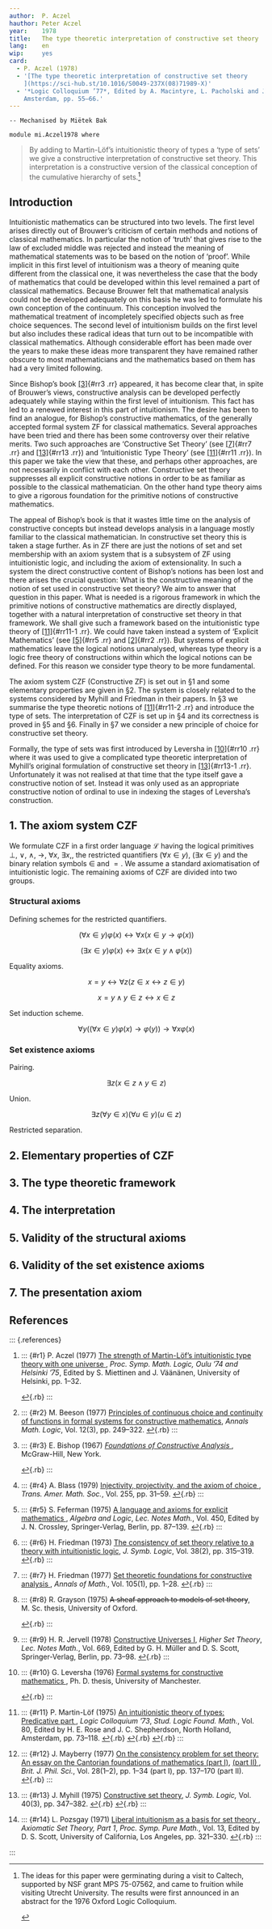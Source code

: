 ```yaml
---
author:  P. Aczel
hauthor: Peter Aczel
year:    1978
title:   The type theoretic interpretation of constructive set theory
lang:    en
wip:     yes
card:
  - P. Aczel (1978)
  - '[The type theoretic interpretation of constructive set theory
    ](https://sci-hub.st/10.1016/S0049-237X(08)71989-X)'
  - '*Logic Colloquium ’77*, Edited by A. Macintyre, L. Pacholski and J. Paris, North Holland,
    Amsterdam, pp. 55–66.'
---
```


```
-- Mechanised by Miëtek Bak

module mi.Aczel1978 where
```

> By adding to Martin-Löf’s intuitionistic theory of types a ‘type of sets’ we give a constructive
> interpretation of constructive set theory.  This interpretation is a constructive version of the
> classical conception of the cumulative hierarchy of sets.[^1]


## Introduction

Intuitionistic mathematics can be structured into two levels.  The first level arises directly out
of Brouwer’s criticism of certain methods and notions of classical mathematics.  In particular the
notion of ‘truth’ that gives rise to the law of excluded middle was rejected and instead the meaning
of mathematical statements was to be based on the notion of ‘proof’.  While implicit in this first
level of intuitionism was a theory of meaning quite different from the classical one, it was
nevertheless the case that the body of mathematics that could be developed within this level
remained a part of classical mathematics.  Because Brouwer felt that mathematical analysis could not
be developed adequately on this basis he was led to formulate his own conception of the continuum.
This conception involved the mathematical treatment of incompletely specified objects such as free
choice sequences.  The second level of intuitionism builds on the first level but also includes
these radical ideas that turn out to be incompatible with classical mathematics.  Although
considerable effort has been made over the years to make these ideas more transparent they have
remained rather obscure to most mathematicians and the mathematics based on them has had a very
limited following.

Since Bishop’s book [[3]](#r3){#rr3 .rr} appeared, it has become clear that, in spite of Brouwer’s
views, constructive analysis can be developed perfectly adequately while staying within the first
level of intuitionism.  This fact has led to a renewed interest in this part of intuitionism.  The
desire has been to find an analogue, for Bishop’s constructive mathematics, of the generally
accepted formal system $\text{ZF}$ for classical mathematics.  Several approaches have been tried
and there has been some controversy over their relative merits.  Two such approaches are
‘Constructive Set Theory’ (see [[7]](#r7){#rr7 .rr} and [[13]](#r13){#rr13 .rr}) and ‘Intuitionistic
Type Theory’ (see [[11]](#r11){#rr11 .rr}).  In this paper we take the view that these, and perhaps
other approaches, are not necessarily in conflict with each other.  Constructive set theory
suppresses all explicit constructive notions in order to be as familiar as possible to the classical
mathematician.  On the other hand type theory aims to give a rigorous foundation for the primitive
notions of constructive mathematics.

The appeal of Bishop’s book is that it wastes little time on the analysis of constructive concepts
but instead develops analysis in a language mostly familiar to the classical mathematician.  In
constructive set theory this is taken a stage further.  As in $\text{ZF}$ there are just the notions
of set and set membership with an axiom system that is a subsystem of $\text{ZF}$ using
intuitionistic logic, and including the axiom of extensionality.  In such a system the direct
constructive content of Bishop’s notions has been lost and there arises the crucial question:  What
is the constructive meaning of the notion of set used in constructive set theory?  We aim to answer
that question in this paper.  What is needed is a rigorous framework in which the primitive notions
of constructive mathematics are directly displayed, together with a natural interpretation of
constructive set theory in that framework.  We shall give such a framework based on the
intuitionistic type theory of [[11]](#r11){#rr11-1 .rr}.  We could have taken instead a system of
‘Explicit Mathematics’ (see [[5]](#r5){#rr5 .rr} and [[2]](#r2){#rr2 .rr}).  But systems of explicit
mathematics leave the logical notions unanalysed, whereas type theory is a logic free theory of
constructions within which the logical notions can be defined.  For this reason we consider type
theory to be more fundamental.

The axiom system $\text{CZF}$ (Constructive $\text{ZF}$) is set out in §1 and some elementary
properties are given in §2.  The system is closely related to the systems considered by Myhill and
Friedman in their papers.  In §3 we summarise the type theoretic notions of [[11]](#r11){#rr11-2
.rr} and introduce the type of sets.  The interpretation of $\text{CZF}$ is set up in §4 and its
correctness is proved in §5 and §6.  Finally in §7 we consider a new principle of choice for
constructive set theory.

Formally, the type of sets was first introduced by Leversha in [[10]](#r10){#rr10 .rr} where it was
used to give a complicated type theoretic interpretation of Myhill’s original formulation of
constructive set theory in [[13]](#r13){#rr13-1 .rr}.  Unfortunately it was not realised at that
time that the type itself gave a constructive notion of set.  Instead it was only used as an
appropriate constructive notion of ordinal to use in indexing the stages of Leversha’s construction.


## 1.  The axiom system $\text{CZF}$

We formulate $\text{CZF}$ in a first order language $\mathcal{L}$ having the logical primitives
$\bot,$ $∨,$ $∧,$ $→,$ $∀x,$ $∃x,$, the restricted quantifiers $(∀x∈y),$ $(∃x∈y)$ and the binary
relation symbols $∈$ and $=.$  We assume a standard axiomatisation of intuitionistic logic.  The
remaining axioms of $\text{CZF}$ are divided into two groups.

### Structural axioms

Defining schemes for the restricted quantifiers.

$$(∀x∈y)φ(x) ↔ ∀x(x∈y → φ(x))$$

$$(∃x∈y)φ(x) ↔ ∃x(x∈y ∧ φ(x))$$

Equality axioms.

$$x = y ↔ ∀z(z∈x ↔ z∈y)$$

$$x = y ∧ y∈z ↔ x∈z$$

Set induction scheme.

$$∀y ((∀x∈y)φ(x) → φ(y)) → ∀xφ(x)$$

### Set existence axioms

Pairing.

$$∃z(x∈z ∧ y∈z)$$

Union.

$$∃z(∀y∈x)(∀u∈y)(u∈z)$$

Restricted separation.


## 2.  Elementary properties of $\text{CZF}$


## 3.  The type theoretic framework


## 4.  The interpretation


## 5.  Validity of the structural axioms


## 6.  Validity of the set existence axioms


## 7.  The presentation axiom


## References

::: {.references}

1.   ::: {#r1}
     P. Aczel (1977) [The strength of Martin-Löf’s intuitionistic type theory with one universe
     ](https://jyu.finna.fi/Record/vaari.1584852),
     *Proc. Symp. Math. Logic, Oulu ’74 and Helsinki ’75*, Edited by S. Miettinen and J. Väänänen,
     University of Helsinki, pp. 1–32.
     <!-- TODO: document missing -->
     [↩](#rr1){.rb}
     :::

2.   ::: {#r2}
     M. Beeson (1977) [Principles of continuous choice and continuity of functions in formal systems
     for constructive mathematics](https://sci-hub.st/10.1016/S0003-4843(77)80003-X),
     *Annals Math. Logic*, Vol. 12(3), pp. 249–322.
     [↩](#rr2){.rb}
     :::

3.   ::: {#r3}
     E. Bishop (1967) *[Foundations of Constructive Analysis
     ](https://library.lol/main/D69762DE514CE40FAA389C6F178F66D4)*,
     McGraw-Hill, New York.
     <!-- TODO: DOI missing -->
     [↩](#rr3){.rb}
     :::

4.   ::: {#r4}
     A. Blass (1979) [Injectivity, projectivity, and the axiom of choice
     ](https://sci-hub.st/10.1090/S0002-9947-1979-0542870-6),
     *Trans. Amer. Math. Soc.*, Vol. 255, pp. 31–59.
     [↩](#rr4){.rb}
     :::

5.   ::: {#r5}
     S. Feferman (1975) [A language and axioms for explicit mathematics
     ](https://sci-hub.st/10.1007/BFb0062852),
     *Algebra and Logic*, *Lec. Notes Math.*, Vol. 450, Edited by J. N. Crossley, Springer-Verlag,
     Berlin, pp. 87–139.
     [↩](#rr5){.rb}
     :::

6.   ::: {#r6}
     H. Friedman (1973) [The consistency of set theory relative to a theory with intuitionistic
     logic](https://sci-hub.st/10.2307/2272068),
     *J. Symb. Logic*, Vol. 38(2), pp. 315–319.
     [↩](#rr6){.rb}
     :::

7.   ::: {#r7}
     H. Friedman (1977) [Set theoretic foundations for constructive analysis
     ](https://sci-hub.st/10.2307/1971023),
     *Annals of Math.*, Vol. 105(1), pp. 1–28.
     [↩](#rr7){.rb}
     :::

8.   ::: {#r8}
     R. Grayson (1975) ~~A sheaf approach to models of set theory~~,
     M. Sc. thesis, University of Oxford.
     <!-- TODO: document missing -->
     [↩](#rr8){.rb}
     :::

9.   ::: {#r9}
     H. R. Jervell (1978) [Constructive Universes I](https://sci-hub.st/10.1007/BFb0103103),
     *Higher Set Theory*, *Lec. Notes Math.*, Vol. 669, Edited by G. H. Müller and D. S. Scott,
     Springer-Verlag, Berlin, pp. 73–98.
     [↩](#rr9){.rb}
     :::

10.  ::: {#r10}
     G. Leversha (1976) [Formal systems for constructive mathematics
     ](https://solo.bodleian.ox.ac.uk/permalink/44OXF_INST/ao2p7t/cdi_proquest_journals_301376483),
     Ph. D. thesis, University of Manchester.
     <!-- TODO: document missing -->
     [↩](#rr10){.rb}
     :::

11.  ::: {#r11}
     P. Martin-Löf (1975) [An intuitionistic theory of types: Predicative part
     ](https://sci-hub.st/10.1016/S0049-237X(08)71945-1), *Logic Colloquium ’73*, *Stud. Logic
     Found. Math.*, Vol. 80, Edited by H. E. Rose and J. C. Shepherdson, North Holland, Amsterdam,
     pp. 73–118.
     [↩](#rr11){.rb}
     [↩](#rr11-1){.rb}
     [↩](#rr11-2){.rb}
     :::

12.  ::: {#r12}
     J. Mayberry (1977) [On the consistency problem for set theory: An essay on the Cantorian
     foundations of mathematics (part I)](https://sci-hub.st/10.1093/bjps/28.1.1), [(part II)
     ](https://sci-hub.st/10.1093/bjps/28.2.137), *Brit. J. Phil. Sci.*, Vol. 28(1–2), pp. 1–34
     (part I), pp. 137–170 (part II).
     [↩](#rr12){.rb}
     :::

13.  ::: {#r13}
     J. Myhill (1975) [Constructive set theory](https://sci-hub.st/10.2307/2272159),
     *J. Symb. Logic,* Vol. 40(3), pp. 347–382.
     [↩](#rr13){.rb}
     [↩](#rr13-1){.rb}
     :::

14.  ::: {#r14}
     L. Pozsgay (1971) [Liberal intuitionism as a basis for set theory
     ](https://library.lol/main/5F885CC6CC2FA1B1EB7BC55FC69098F1),
     *Axiomatic Set Theory, Part 1*, *Proc. Symp. Pure Math.*, Vol. 13, Edited by D. S. Scott,
     University of California, Los Angeles, pp. 321–330.
     [↩](#rr14){.rb}
     :::

:::

<!-- ******************************************************************************************* -->

[^1]:  The ideas for this paper were germinating during a visit to Caltech, supported by NSF grant
       MPS 75-07562, and came to fruition while visiting Utrecht University.  The results were
       first announced in an abstract for the 1976 Oxford Logic Colloquium.
       <!-- -->
